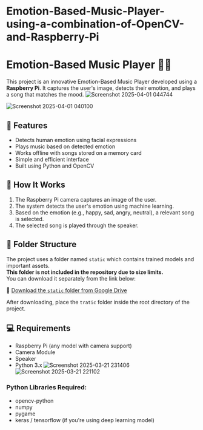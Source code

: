 # Emotion-Based-Music-Player-using-a-combination-of-OpenCV-and-Raspberry-Pi

# Emotion-Based Music Player 🎵😊

This project is an innovative Emotion-Based Music Player developed using a **Raspberry Pi**. It captures the user's image, detects their emotion, and plays a song that matches the mood.
![Screenshot 2025-04-01 044744](https://github.com/user-attachments/assets/0f600087-78b4-4034-99ba-f5b6b978b187)

![Screenshot 2025-04-01 040100](https://github.com/user-attachments/assets/cc1f4f30-f8f4-43e1-8b03-ae99e879fe99)





## 📌 Features

- Detects human emotion using facial expressions
- Plays music based on detected emotion
- Works offline with songs stored on a memory card
- Simple and efficient interface
- Built using Python and OpenCV

## 🧠 How It Works

1. The Raspberry Pi camera captures an image of the user.
2. The system detects the user's emotion using machine learning.
3. Based on the emotion (e.g., happy, sad, angry, neutral), a relevant song is selected.
4. The selected song is played through the speaker.

## 📂 Folder Structure

The project uses a folder named `static` which contains trained models and important assets.  
**This folder is not included in the repository due to size limits.**  
You can download it separately from the link below:

🔗 [Download the `static` folder from Google Drive](PASTE_YOUR_DRIVE_LINK_HERE)

After downloading, place the `tratic` folder inside the root directory of the project.

## 💻 Requirements

- Raspberry Pi (any model with camera support)
- Camera Module
- Speaker
- Python 3.x
![Screenshot 2025-03-21 231406](https://github.com/user-attachments/assets/2d2d4d88-ab12-4cc7-a337-93e681ccfabe)
![Screenshot 2025-03-21 221102](https://github.com/user-attachments/assets/2d7089a8-a09b-4488-ace4-96c6ec6c33dc)


### Python Libraries Required:
- opencv-python
- numpy
- pygame
- keras / tensorflow (if you're using deep learning model)
